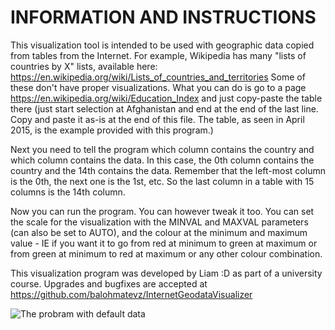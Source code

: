# INFORMATION AND INSTRUCTIONS

This visualization tool is intended to be used with geographic data copied from tables from the Internet. 
For example, Wikipedia has many "lists of countries by X" lists, available here:
https://en.wikipedia.org/wiki/Lists_of_countries_and_territories
Some of these don't have proper visualizations. What you can do is go to a page
https://en.wikipedia.org/wiki/Education_Index
and just copy-paste the table there (just start selection at Afghanistan and end at
the end of the last line. Copy and paste it as-is at the end of this file. The table, 
as seen in April 2015, is the example provided with this program.)

Next you need to tell the program which column contains the country and which column contains
the data. In this case, the 0th column contains the country and the 14th contains the data. 
Remember that the left-most column is the 0th, the next one is the 1st, etc. So the last column
in a table with 15 columns is the 14th column.

Now you can run the program. You can however tweak it too. You can set the scale for the 
visualization with the MINVAL and MAXVAL parameters (can also be set to AUTO), and the colour
at the minimum and maximum value - IE if you want it to go from red at minimum to green at maximum
or from green at minimum to red at maximum or any other colour combination.

This visualization program was developed by Liam :D as part of a university course. Upgrades
and bugfixes are accepted at https://github.com/balohmatevz/InternetGeodataVisualizer

![The probram with default data](http://ss13.eu/dump/laptop/2015-04-30/2015-04-30_16-21-38.png)
